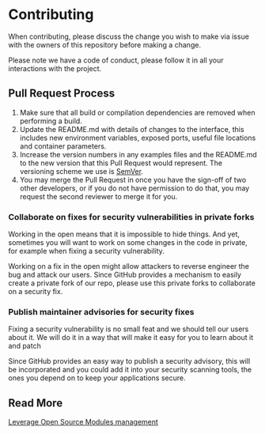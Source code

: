 # Contributing

When contributing, please discuss the change you wish to make via issue
with the owners of this repository before making a change.

Please note we have a code of conduct, please follow it in all your interactions with the project.

## Pull Request Process

1. Make sure that all build or compilation dependencies are removed when performing a build.
2. Update the README.md with details of changes to the interface, this includes new environment
   variables, exposed ports, useful file locations and container parameters.
3. Increase the version numbers in any examples files and the README.md to the new version that this
   Pull Request would represent. The versioning scheme we use is [SemVer](http://semver.org/).
4. You may merge the Pull Request in once you have the sign-off of two other developers, or if you
   do not have permission to do that, you may request the second reviewer to merge it for you.


### Collaborate on fixes for security vulnerabilities in private forks

Working in the open means that it is impossible to hide things. And yet, sometimes you will want
to work on some changes in the code in private, for example when fixing a security vulnerability.

Working on a fix in the open might allow attackers to reverse engineer the bug and attack our users.
Since GitHub provides a mechanism to easily create a private fork of our repo, please use this
private forks to collaborate on a security fix.

### Publish maintainer advisories for security fixes

Fixing a security vulnerability is no small feat and we should tell our users about it.
We will do it in a way that will make it easy for you to learn about it and patch

Since GitHub provides an easy way to publish a security advisory, this will
be incorporated and you could add it into your security scanning tools, the ones you
depend on to keep your applications secure.

## Read More

[Leverage Open Source Modules management](https://leverage.binbash.com.ar/how-it-works/infra-as-code-library/infra-as-code-library-forks/)
